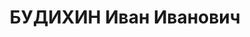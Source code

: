 ---
title: БУДИХИН Иван Иванович
description: "Род. в 1887, Московская губ., г. Загорск, русский, обр.: малообразованный,\
  \ член ВКП(б) в 1919-1935. Повар в Норильлаге \n  Арестован 02.08.1936. Обв. по\
  \ ст.58-8, 58-11 УК РСФСР. Приговор: ВК ВС СССР, 19.04.1937 – ВМН. Расстрелян 19.04.1937,\
  \ в г. Красноярске. \n  Реабилитирован ВК ВС СССР 06.04.1957"
---